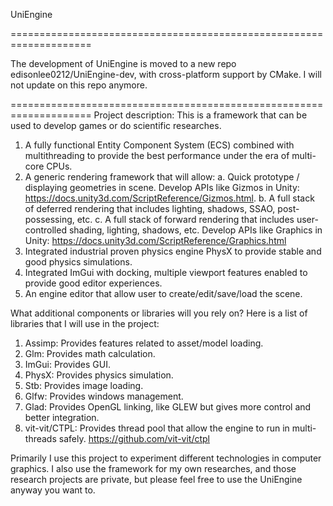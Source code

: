 UniEngine

====================================================================

The development of UniEngine is moved to a new repo edisonlee0212/UniEngine-dev, with cross-platform support by CMake. I will not update on this repo anymore.

====================================================================
Project description: This is a framework that can be used to develop games or do scientific researches. 

1.	A fully functional Entity Component System (ECS) combined with multithreading to provide the best performance under the era of multi-core CPUs.
2.	A generic rendering framework that will allow: 
a.	Quick prototype / displaying geometries in scene. Develop APIs like Gizmos in Unity: https://docs.unity3d.com/ScriptReference/Gizmos.html.
b.	A full stack of deferred rendering that includes lighting, shadows, SSAO, post-possessing, etc.
c.	A full stack of forward rendering that includes user-controlled shading, lighting, shadows, etc. Develop APIs like Graphics in Unity: https://docs.unity3d.com/ScriptReference/Graphics.html
3.	Integrated industrial proven physics engine PhysX to provide stable and good physics simulations.
4.	Integrated ImGui with docking, multiple viewport features enabled to provide good editor experiences.
5.  An engine editor that allow user to create/edit/save/load the scene.

What additional components or libraries will you rely on?
Here is a list of libraries that I will use in the project:
1.	Assimp: Provides features related to asset/model loading.
2.	Glm: Provides math calculation.
3.	ImGui: Provides GUI.
4.	PhysX: Provides physics simulation.
5.	Stb: Provides image loading.
6.	Glfw: Provides windows management.
7.	Glad: Provides OpenGL linking, like GLEW but gives more control and better integration.
8.	vit-vit/CTPL: Provides thread pool that allow the engine to run in multi-threads safely.
https://github.com/vit-vit/ctpl

Primarily I use this project to experiment different technologies in computer graphics. I also use the framework for my own researches, and those research projects are private, but please feel free to use the UniEngine anyway you want to. 
